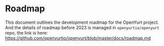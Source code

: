 # Roadmap

This document outlines the development roadmap for the OpenYurt project. And the details of roadmap before 2023 is
managed in `openyurtio/openyurt` repo, the link is here: https://github.com/openyurtio/openyurt/blob/master/docs/roadmap.md
